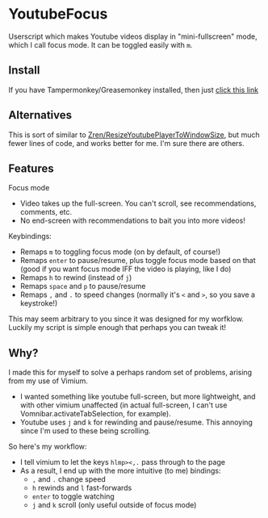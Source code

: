 # YoutubeFocus

Userscript which makes Youtube videos display in "mini-fullscreen" mode, which I call focus mode.
It can be toggled easily with `m`.

## Install

If you have Tampermonkey/Greasemonkey installed, then just [click this link](https://github.com/WuTheFWasThat/YoutubeFocus/raw/master/youtube-focus.user.js)

## Alternatives

This is sort of similar to [Zren/ResizeYoutubePlayerToWindowSize](https://github.com/Zren/ResizeYoutubePlayerToWindowSize), but much fewer lines of code, and works better for me.
I'm sure there are others.

## Features

Focus mode
- Video takes up the full-screen.  You can't scroll, see recommendations, comments, etc.
- No end-screen with recommendations to bait you into more videos!

Keybindings:
- Remaps `m` to toggling focus mode (on by default, of course!)
- Remaps `enter` to pause/resume, plus toggle focus mode based on that (good if you want focus mode IFF the video is playing, like I do)
- Remaps `h` to rewind (instead of `j`)
- Remaps `space` and `p` to pause/resume
- Remaps `,` and `.` to speed changes (normally it's `<` and `>`, so you save a keystroke!)

This may seem arbitrary to you since it was designed for my worfklow.
Luckily my script is simple enough that perhaps you can tweak it!

## Why?

I made this for myself to solve a perhaps random set of problems, arising from my use of Vimium.

- I wanted something like youtube full-screen, but more lightweight, and with other vimium unaffected (in actual full-screen, I can't use Vomnibar.activateTabSelection, for example).
- Youtube uses `j` and `k` for rewinding and pause/resume.  This annoying since I'm used to these being scrolling.

So here's my workflow:

- I tell vimium to let the keys `hlmp><,.` pass through to the page
- As a result, I end up with the more intuitive (to me) bindings:
  - `,` and `.` change speed
  - `h` rewinds and `l` fast-forwards
  - `enter` to toggle watching
  - `j` and `k` scroll (only useful outside of focus mode)
